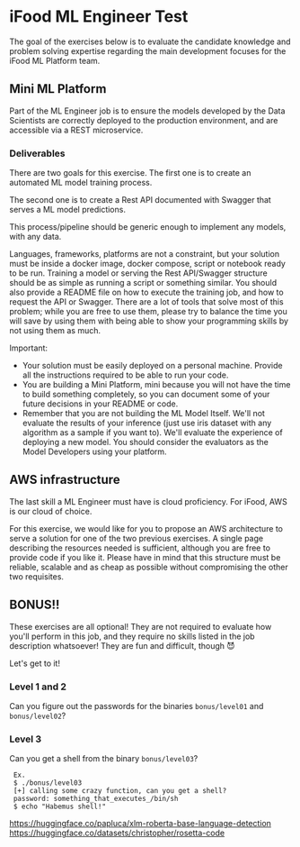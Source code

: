 # iFood ML Engineer Test

The goal of the exercises below is to evaluate the candidate knowledge and problem solving expertise regarding the main development focuses for the iFood ML Platform team.

## Mini ML Platform

Part of the ML Engineer job is to ensure the models developed by the Data Scientists are correctly deployed to the production environment, and are accessible via a REST microservice.

### Deliverables

There are two goals for this exercise. The first one is to create an automated ML model training process.

The second one is to create a Rest API documented with Swagger that serves a ML model predictions.

This process/pipeline should be generic enough to implement any models, with any data.

Languages, frameworks, platforms are not a constraint, but your solution must be inside a docker image, docker compose, script or notebook ready to be run. Training a model or serving the Rest API/Swagger structure should be as simple as running a script or something similar. You should also provide a README file on how to execute the training job, and how to request the API or Swagger. There are a lot of tools that solve most of this problem; while you are free to use them, please try to balance the time you will save by using them with being able to show your programming skills by not using them as much.

Important:
- Your solution must be easily deployed on a personal machine. Provide all the instructions required to be able to run your code.
- You are building a Mini Platform, mini because you will not have the time to build something completely, so you can document some of your future decisions in your README or code.
- Remember that you are not building the ML Model Itself. We'll not evaluate the results of your inference (just use iris dataset with any algorithm as a sample if you want to). We'll evaluate the experience
of deploying a new model. You should consider the evaluators as the Model Developers using your platform.


## AWS infrastructure

The last skill a ML Engineer must have is cloud proficiency. For iFood, AWS is our cloud of choice.

For this exercise, we would like for you to propose an AWS architecture to serve a solution for one of the two previous exercises. A single page describing the resources needed is sufficient, although you are free to provide code if you like it. Please have in mind that this structure must be reliable, scalable and as cheap as possible without compromising the other two requisites.

## BONUS!!

These exercises are all optional! They are not required to evaluate how you'll perform in this job, and they require no skills listed in the job description whatsoever! They are fun and difficult, though 😈

Let's get to it!

### Level 1 and 2

Can you figure out the passwords for the binaries `bonus/level01` and `bonus/level02`?

### Level 3

Can you get a shell from the binary `bonus/level03`?

```
 Ex.
 $ ./bonus/level03
 [+] calling some crazy function, can you get a shell?
 password: something_that_executes_/bin/sh
 $ echo "Habemus shell!"
```


https://huggingface.co/papluca/xlm-roberta-base-language-detection
https://huggingface.co/datasets/christopher/rosetta-code 
